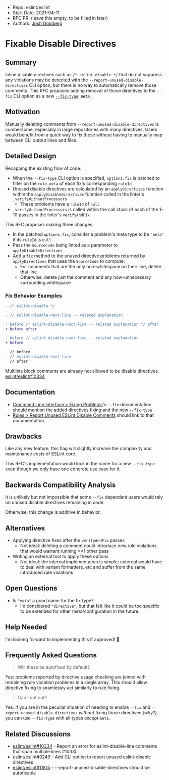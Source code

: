 - Repo: eslint/eslint
- Start Date: 2021-04-11
- RFC PR: (leave this empty, to be filled in later)
- Authors: [Josh Goldberg](https://github.com/JoshuaKGoldberg)

# Fixable Disable Directives

## Summary

Inline disable directives such as `/* eslint-disable */` that do not suppress any violations may be detected with the `--report-unused-disable-directives` CLI option, but there is no way to automatically remove those comments.
This RFC proposes adding removal of those directives to the `--fix` CLI option as a new [`--fix-type`](https://eslint.org/docs/user-guide/command-line-interface#-fix-type): _**`meta`**_.

## Motivation

Manually deleting comments from `--report-unused-disable-directives` is cumbersome, especially in large repositories with many directives.
Users would benefit from a quick way to fix these without having to manually map between CLI output lines and files.

## Detailed Design

Recapping the existing flow of code:

- When the `--fix-type` CLI option is specified, `options.fix` is patched to filter on the `rule.meta` of each fix's corresponding `ruleId`
- Unused disable directives are calculated by an `applyDirectives` function within the `applyDisableDirectives` function called in the linter's `_verifyWithoutProcessors`
  - These problems have a `ruleId` of `null`
- `_verifyWithoutProcessors` is called within the call stack of each of the 1-10 passes in the linter's `verifyAndFix`

This RFC proposes making three changes:

- In the patched `options.fix`, consider a problem's meta type to be `"meta"` if its `ruleId` is `null`
- Pass the `SourceCode` being linted as a parameter to `applyDisableDirectives`
- Add a `fix` method to the unused directive problems returned by `applyDirectives` that uses the `SourceCode` to compute:
  - For comments that are the only non-whitespace on their line, delete that line
  - Otherwise, delete just the comment and any now-unnecessary surrounding whitespace

### Fix Behavior Examples

```diff
- /* eslint-disable */
```

```diff
- // eslint-disable-next-line -- related explanation
```

```diff
- before /* eslint-disable-next-line -- related explanation */ after
+ before after
```

```diff
- before // eslint-disable-next-line -- related explanation
+ before
```

```diff
  // before
- // eslint-disable-next-line
  // after
```

Multiline block comments are already not allowed to be disable directives. [eslint/eslint#10334](https://github.com/eslint/eslint/issues/10334)

## Documentation

- [Command Line Interface > Fixing Problems](https://eslint.org/docs/user-guide/command-line-interface#fixing-problems)'s `--fix` documentation should mention the added directives fixing and the new `--fix-type`
- [Rules > Report Unused ESLint Disable Comments](https://eslint.org/docs/user-guide/configuring/rules#report-unused-eslint-disable-comments) should link to that documentation

## Drawbacks

Like any new feature, this flag will slightly increase the complexity and maintenance costs of ESLint core.

This RFC's implementation would lock in the name for a new `--fix-type` even though we only have one concrete use case for it.

## Backwards Compatibility Analysis

It is unlikely but not impossible that some `--fix` dependant users would rely on unused disable directives remaining in code.

Otherwise, this change is additive in behavior.

## Alternatives

- Applying directive fixes after the `verifyAndFix` passes
  - Not ideal: deleting a comment could introduce new rule violations that would warrant running >=1 other pass
- Writing an external tool to apply these options
  - Not ideal: the internal implementation is simple; external would have to deal with variant formatters, etc and suffer from the same introduced rule violations

## Open Questions

- Is `"meta"` a good name for the fix type?
  - I'd considered `"directive"`, but that felt like it could be too specific to be extended for other meta/configuration in the future.

## Help Needed

I'm looking forward to implementing this if approved! 🙌

## Frequently Asked Questions

> Will these be autofixed by default?

Yes: problems reported by directive usage checking are joined with remaining rule violation problems in a single array.
This should allow directive fixing to seamlessly act similarly to rule fixing.

> Can I opt out?

Yes.
If you are in the peculiar situation of needing to enable `--fix` and `--report-unused-disable-directives` _without_ fixing those directives _(why?)_, you can use `--fix-type` with all types except `meta`.

## Related Discussions

- [eslint/eslint#10334](https://github.com/eslint/eslint/issues/10334) - Report an error for eslint-disable-line comments that span multiple lines #1033)
- [eslint/eslint#9249](https://github.com/eslint/eslint/issues/9249) - Add CLI option to report unused eslint-disable directives
- [eslint/eslint#11815](https://github.com/eslint/eslint/issues/11815) - --report-unused-disable-directives should be autofixable
